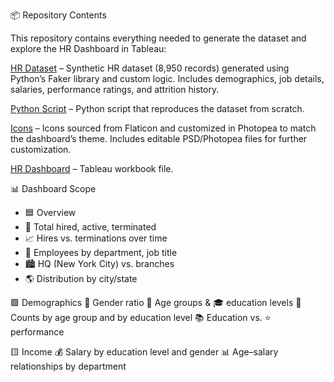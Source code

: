 📦 Repository Contents

This repository contains everything needed to generate the dataset and explore the HR Dashboard in Tableau:

[HR Dataset](./HumanResources.csv) – Synthetic HR dataset (8,950 records) generated using Python’s Faker library and custom logic. Includes demographics, job details, salaries, performance ratings, and attrition history.

[Python Script](./generate_hr_data.py) – Python script that reproduces the dataset from scratch.

[Icons](./images.zip) – Icons sourced from Flaticon and customized in Photopea to match the dashboard’s theme. Includes editable PSD/Photopea files for further customization.

[HR Dashboard](./HR_Dashboard.twbx) – Tableau workbook file. 

📊 Dashboard Scope
- 🟦 Overview
- 👥 Total hired, active, terminated
- 📈 Hires vs. terminations over time
- 🏢 Employees by department, job title
- 🏙️ HQ (New York City) vs. branches
- 🌎 Distribution by city/state

🟩 Demographics
  🚻 Gender ratio
  🎂 Age groups & 🎓 education levels
  🔢 Counts by age group and by education level
  📚 Education vs. ⭐ performance

🟨 Income
  💰 Salary by education level and gender
  📊 Age–salary relationships by department
